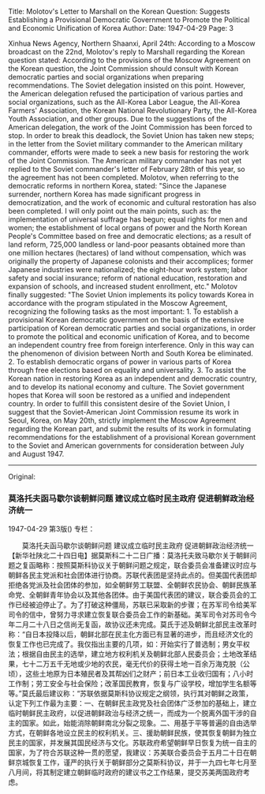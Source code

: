Title: Molotov's Letter to Marshall on the Korean Question: Suggests Establishing a Provisional Democratic Government to Promote the Political and Economic Unification of Korea
Author:
Date: 1947-04-29
Page: 3

Xinhua News Agency, Northern Shaanxi, April 24th: According to a Moscow broadcast on the 22nd, Molotov's reply to Marshall regarding the Korean question stated: According to the provisions of the Moscow Agreement on the Korean question, the Joint Commission should consult with Korean democratic parties and social organizations when preparing recommendations. The Soviet delegation insisted on this point. However, the American delegation refused the participation of various parties and social organizations, such as the All-Korea Labor League, the All-Korea Farmers' Association, the Korean National Revolutionary Party, the All-Korea Youth Association, and other groups. Due to the suggestions of the American delegation, the work of the Joint Commission has been forced to stop. In order to break this deadlock, the Soviet Union has taken new steps; in the letter from the Soviet military commander to the American military commander, efforts were made to seek a new basis for restoring the work of the Joint Commission. The American military commander has not yet replied to the Soviet commander's letter of February 28th of this year, so the agreement has not been completed. Molotov, when referring to the democratic reforms in northern Korea, stated: "Since the Japanese surrender, northern Korea has made significant progress in democratization, and the work of economic and cultural restoration has also been completed. I will only point out the main points, such as: the implementation of universal suffrage has begun; equal rights for men and women; the establishment of local organs of power and the North Korean People's Committee based on free and democratic elections; as a result of land reform, 725,000 landless or land-poor peasants obtained more than one million hectares (hectares) of land without compensation, which was originally the property of Japanese colonists and their accomplices; former Japanese industries were nationalized; the eight-hour work system; labor safety and social insurance; reform of national education, restoration and expansion of schools, and increased student enrollment, etc." Molotov finally suggested: "The Soviet Union implements its policy towards Korea in accordance with the program stipulated in the Moscow Agreement, recognizing the following tasks as the most important: 1. To establish a provisional Korean democratic government on the basis of the extensive participation of Korean democratic parties and social organizations, in order to promote the political and economic unification of Korea, and to become an independent country free from foreign interference. Only in this way can the phenomenon of division between North and South Korea be eliminated. 2. To establish democratic organs of power in various parts of Korea through free elections based on equality and universality. 3. To assist the Korean nation in restoring Korea as an independent and democratic country, and to develop its national economy and culture. The Soviet government hopes that Korea will soon be restored as a unified and independent country. In order to fulfill this consistent desire of the Soviet Union, I suggest that the Soviet-American Joint Commission resume its work in Seoul, Korea, on May 20th, strictly implement the Moscow Agreement regarding the Korean part, and submit the results of its work in formulating recommendations for the establishment of a provisional Korean government to the Soviet and American governments for consideration between July and August 1947.



<hr /> 

Original: 


### 莫洛托夫函马歇尔谈朝鲜问题  建议成立临时民主政府  促进朝鲜政治经济统一

1947-04-29
第3版()
专栏：

　　莫洛托夫函马歇尔谈朝鲜问题
    建议成立临时民主政府
    促进朝鲜政治经济统一
    【新华社陕北二十四日电】据莫斯科二十二日广播：莫洛托夫致马歇尔关于朝鲜问题之复函略称：按照莫斯科协议关于朝鲜问题之规定，联合委员会准备建议时应与朝鲜各民主党派和社会团体进行协商。苏联代表团是坚持此点的。但美国代表团却拒绝各党派及社会团体的参加，如全朝鲜劳工联盟、全朝鲜农民协会、朝鲜民族革命党、全朝鲜青年协会以及其他各团体。由于美国代表团的建议，联合委员会的工作已经被迫停止了。为了打破这种僵局，苏联已采取新的步骤；在苏军司令给美军司令的信中，曾努力寻求建立恢复联合委员会工作的新基础。美军司令对苏司令今年二月二十八日之信尚无复函，故协议还未完成。莫氏于述及朝鲜北部民主改革时称：“自日本投降以后，朝鲜北部在民主化方面已有显著的进步，而且经济文化的恢复工作也已完成了。我仅指出主要的几项，如：开始实行了普选制；男女平权法；根据自由民主的选举，建立地方权利机关及朝鲜北部人民委员会；土地改革结果，七十二万五千无地或少地的农民，毫无代价的获得土地一百余万海克脱（公顷），这些土地原为日本殖民者及其帮凶们之财产；前日本工业收归国有；八小时工作制；劳工安全与社会保险；改革国民教育，恢复与广设学校，增加学生名额等等。”莫氏最后建议称：“苏联依据莫斯科协议规定之纲领，执行其对朝鲜之政策，认定下列工作最为主要：一、在朝鲜民主政党及社会团体广泛参加的基础上，建立临时朝鲜民主政府，以促进朝鲜政治与经济之统一，而成为一个脱离外国干涉的自主的国家。如此，始能消除朝鲜南北分裂之现象。二、用基于平等普遍的自由选举方式，在朝鲜各地设立民主的权利机关。三、援助朝鲜民族，使其恢复朝鲜为独立民主的国家，并发展其国民经济与文化。苏联政府希望朝鲜早日恢复为统一自主的国家，为了符合苏联这种一贯的愿望，我建议：苏美联合委员会于五月二十日在朝鲜京城恢复工作，谨严的执行关于朝鲜部分之莫斯科协议，并于一九四七年七月至八月间，将其制定建立朝鲜临时政府的建议书之工作结果，提交苏美两国政府考虑。
